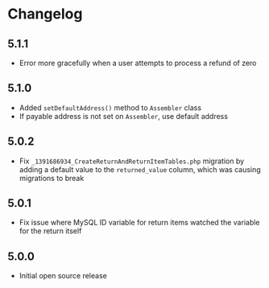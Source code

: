 # Changelog

## 5.1.1

- Error more gracefully when a user attempts to process a refund of zero

## 5.1.0

- Added `setDefaultAddress()` method to `Assembler` class
- If payable address is not set on `Assembler`, use default address

## 5.0.2

- Fix `_1391686934_CreateReturnAndReturnItemTables.php` migration by adding a default value to the `returned_value` column, which was causing migrations to break

## 5.0.1

- Fix issue where MySQL ID variable for return items watched the variable for the return itself

## 5.0.0

- Initial open source release